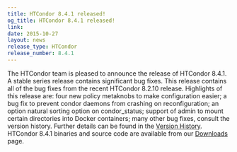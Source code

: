 ```yaml
---
title: HTCondor 8.4.1 released!
og_title: HTCondor 8.4.1 released!
link: 
date: 2015-10-27
layout: news
release_type: HTCondor
release_number: 8.4.1
---
```


The HTCondor team is pleased to announce the release of HTCondor 8.4.1. A stable series release contains significant bug fixes.  This release contains all of the bug fixes from the recent HTCondor 8.2.10 release.  Highlights of this release are: four new policy metaknobs to make configuration easier; a bug fix to prevent condor daemons from crashing on reconfiguration; an option natural sorting option on condor_status; support of admin to mount certain directories into Docker containers; many other bug fixes, consult the version history.  Further details can be found in the <a href="manual/v8.4.1/10_3Stable_Release.html">Version History</a>. HTCondor 8.4.1 binaries and source code are available from our <a href="downloads/">Downloads</a> page. 
